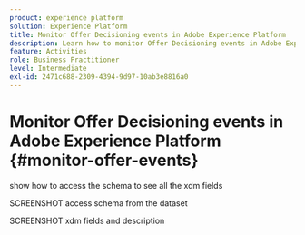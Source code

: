 ```yaml
---
product: experience platform
solution: Experience Platform
title: Monitor Offer Decisioning events in Adobe Experience Platform
description: Learn how to monitor Offer Decisioning events in Adobe Experience Platform.
feature: Activities
role: Business Practitioner
level: Intermediate
exl-id: 2471c688-2309-4394-9d97-10ab3e8816a0
---
```

# Monitor Offer Decisioning events in Adobe Experience Platform {#monitor-offer-events}

show how to access the schema to see all the xdm fields

SCREENSHOT access schema from the dataset

SCREENSHOT xdm fields and description

